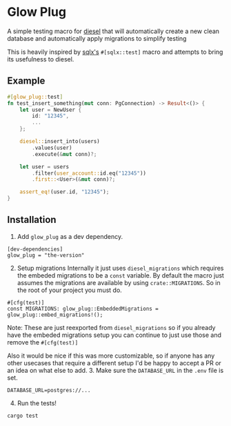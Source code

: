 # Glow Plug
A simple testing macro for [diesel](https://github.com/diesel-rs/diesel) that will automatically create a new clean database and automatically apply migrations to simplify testing

This is heavily inspired by [sqlx's](https://github.com/launchbadge/sqlx) `#[sqlx::test]` macro and attempts to bring its usefulness to diesel.

## Example
```rust
#[glow_plug::test]
fn test_insert_something(mut conn: PgConnection) -> Result<()> {
    let user = NewUser {
        id: "12345",
        ...
    };

    diesel::insert_into(users)
        .values(user)
        .execute(&mut conn)?;

    let user = users
        .filter(user_account::id.eq("12345"))
        .first::<User>(&mut conn)?;

    assert_eq!(user.id, "12345");
}
```

## Installation
1. Add `glow_plug` as a dev dependency.
```
[dev-dependencies]
glow_plug = "the-version"
```
2. Setup migrations 
Internally it just uses `diesel_migrations` which requires the embeded migrations to be a `const` variable. By default the macro just assumes the migrations are available by using `crate::MIGRATIONS`. So in the root of your project you must do.
```
#[cfg(test)]
const MIGRATIONS: glow_plug::EmbeddedMigrations = glow_plug::embed_migrations!();
```
Note: These are just reexported from `diesel_migrations` so if you already have the embeded migrations setup you can continue to just use those and remove the `#[cfg(test)]`

Also it would be nice if this was more customizable, so if anyone has any other usecases that require a different setup I'd be happy to accept a PR or an idea on what else to add.
3. Make sure the `DATABASE_URL` in the `.env` file is set.
```
DATABASE_URL=postgres://...
```
4. Run the tests!
```
cargo test
```
